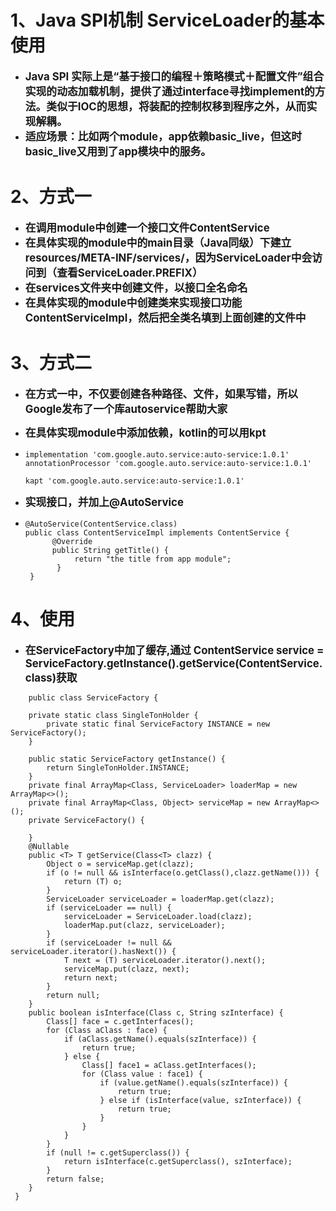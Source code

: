 # 1、Java SPI机制 ServiceLoader的基本使用
 -  <big>**Java SPI 实际上是“基于接口的编程＋策略模式＋配置文件”组合实现的动态加载机制，提供了通过interface寻找implement的方法。类似于IOC的思想，将装配的控制权移到程序之外，从而实现解耦。**</big>
 -  <big>**适应场景：比如两个module，app依赖basic_live，但这时basic_live又用到了app模块中的服务。**</big>

# 2、方式一
 - <big>**在调用module中创建一个接口文件ContentService**</big>
 - <big>**在具体实现的module中的main目录（Java同级）下建立resources/META-INF/services/，因为ServiceLoader中会访问到（查看ServiceLoader.PREFIX）**</big>
 - <big>**在services文件夹中创建文件，以接口全名命名**</big>
 - <big>**在具体实现的module中创建类来实现接口功能ContentServiceImpl，然后把全类名填到上面创建的文件中**</big>

# 3、方式二
 - <big>**在方式一中，不仅要创建各种路径、文件，如果写错，所以Google发布了一个库autoservice帮助大家**</big>
 - <big>**在具体实现module中添加依赖，kotlin的可以用kpt**</big>
   
 - ```
   implementation 'com.google.auto.service:auto-service:1.0.1'
   annotationProcessor 'com.google.auto.service:auto-service:1.0.1'
   
   kapt 'com.google.auto.service:auto-service:1.0.1'
   ```
 - <big>**实现接口，并加上@AutoService**</big>
- ```
  @AutoService(ContentService.class)
  public class ContentServiceImpl implements ContentService {
        @Override
        public String getTitle() {
             return "the title from app module";
         }
   }
   ```

# 4、使用
 - <big>**在ServiceFactory中加了缓存,通过
 ContentService service = ServiceFactory.getInstance().getService(ContentService.class)获取**</big>

```
    public class ServiceFactory {

    private static class SingleTonHolder {
        private static final ServiceFactory INSTANCE = new ServiceFactory();
    }

    public static ServiceFactory getInstance() {
        return SingleTonHolder.INSTANCE;
    }
    private final ArrayMap<Class, ServiceLoader> loaderMap = new ArrayMap<>();
    private final ArrayMap<Class, Object> serviceMap = new ArrayMap<>();
    private ServiceFactory() {

    }
    @Nullable
    public <T> T getService(Class<T> clazz) {
        Object o = serviceMap.get(clazz);
        if (o != null && isInterface(o.getClass(),clazz.getName())) {
            return (T) o;
        }
        ServiceLoader serviceLoader = loaderMap.get(clazz);
        if (serviceLoader == null) {
            serviceLoader = ServiceLoader.load(clazz);
            loaderMap.put(clazz, serviceLoader);
        }
        if (serviceLoader != null && serviceLoader.iterator().hasNext()) {
            T next = (T) serviceLoader.iterator().next();
            serviceMap.put(clazz, next);
            return next;
        }
        return null;
    }
    public boolean isInterface(Class c, String szInterface) {
        Class[] face = c.getInterfaces();
        for (Class aClass : face) {
            if (aClass.getName().equals(szInterface)) {
                return true;
            } else {
                Class[] face1 = aClass.getInterfaces();
                for (Class value : face1) {
                    if (value.getName().equals(szInterface)) {
                        return true;
                    } else if (isInterface(value, szInterface)) {
                        return true;
                    }
                }
            }
        }
        if (null != c.getSuperclass()) {
            return isInterface(c.getSuperclass(), szInterface);
        }
        return false;
    }
 }
 ```

